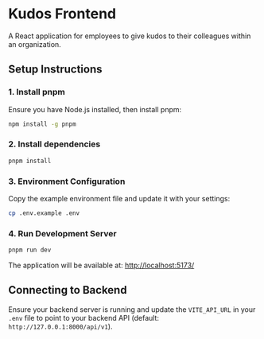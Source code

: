 # Kudos Frontend

A React application for employees to give kudos to their colleagues within an organization.

## Setup Instructions

### 1. Install pnpm

Ensure you have Node.js installed, then install pnpm:

```bash
npm install -g pnpm
```

### 2. Install dependencies

```bash
pnpm install
```

### 3. Environment Configuration

Copy the example environment file and update it with your settings:

```bash
cp .env.example .env
```

### 4. Run Development Server

```bash
pnpm run dev
```

The application will be available at: [http://localhost:5173/](http://localhost:5173/)

## Connecting to Backend

Ensure your backend server is running and update the `VITE_API_URL` in your `.env` file to point to your backend API (default: `http://127.0.0.1:8000/api/v1`).
